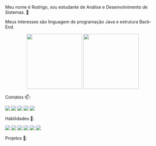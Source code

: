 Meu nome é Rodrigo, sou estudante de Análise e Desenvolvimento de Sistemas. :wave: 

Meus interesses são linguagem de programação Java e estrutura Back-End.

<div align="center">
  <img height="180em" src="https://github-readme-stats.vercel.app/api?username=rodrigoscalon&theme=vision-friendly-dark&show_icons=true"/>
  <img height="180em" src="https://github-readme-stats.vercel.app/api/top-langs/?username=rodrigoscalon&layout=compact"/>
</div>
 
Contatos 📫:
  <div> 
  
  <a href = "mailto:rodrigoscalon@gmail.com"><img src="https://img.shields.io/badge/-Gmail-%23333?style=for-the-badge&logo=gmail&logoColor=white" target="_blank"></a>
  <a href="https://www.linkedin.com/in/rodrigo-scalon-b20713b1" target="_blank"><img src="https://img.shields.io/badge/-LinkedIn-%230077B5?style=for-the-badge&logo=linkedin&logoColor=white" target="_blank"></a> 
  <a href="https://wa.me/5551997757026?text=Olá,%20meu%20amigo!" target="_blank"><img src="https://img.shields.io/badge/WhatsApp-25D366?style=for-the-badge&logo=whatsapp&logoColor=white"></a> 
  <a href="https://discord.gg/Rodrigo Scalon#7222" target="_blank"><img src="https://img.shields.io/badge/Discord-7289DA?style=for-the-badge&logo=discord&logoColor=white" target="_blank"></a> 
  <a href="https://instagram.com/rodrigoscalon" target="_blank"><img src="https://img.shields.io/badge/-Instagram-%23E4405F?style=for-the-badge&logo=instagram&logoColor=white" target="_blank"></a>
    
</div>

Habilidades 🏁:
<div>
<img src = "https://img.shields.io/badge/Java-ED8B00?style=for-the-badge&logo=java&logoColor=white"/>
<img src = "https://img.shields.io/badge/Spring-6DB33F?style=for-the-badge&logo=spring&logoColor=white"/>
<img src = "https://img.shields.io/badge/MySQL-00000F?style=for-the-badge&logo=mysql&logoColor=white"/>
<img src = "https://img.shields.io/badge/PostgreSQL-316192?style=for-the-badge&logo=postgresql&logoColor=white"/>
<img src = "https://img.shields.io/badge/MongoDB-4EA94B?style=for-the-badge&logo=mongodb&logoColor=white"/>
<img src = "https://img.shields.io/badge/Heroku-430098?style=for-the-badge&logo=heroku&logoColor=white"/>


</div>

Projetos 🚧:
  
  
